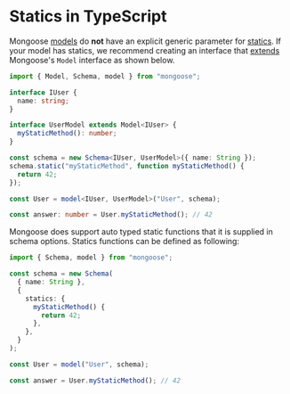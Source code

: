 # Statics in TypeScript

Mongoose [models](/docs/models.html) do **not** have an explicit generic parameter for [statics](/docs/guide.html#statics).
If your model has statics, we recommend creating an interface that [extends](https://www.typescriptlang.org/docs/handbook/interfaces.html) Mongoose's `Model` interface as shown below.

```typescript
import { Model, Schema, model } from "mongoose";

interface IUser {
  name: string;
}

interface UserModel extends Model<IUser> {
  myStaticMethod(): number;
}

const schema = new Schema<IUser, UserModel>({ name: String });
schema.static("myStaticMethod", function myStaticMethod() {
  return 42;
});

const User = model<IUser, UserModel>("User", schema);

const answer: number = User.myStaticMethod(); // 42
```

Mongoose does support auto typed static functions that it is supplied in schema options.
Statics functions can be defined as following:

```typescript
import { Schema, model } from "mongoose";

const schema = new Schema(
  { name: String },
  {
    statics: {
      myStaticMethod() {
        return 42;
      },
    },
  }
);

const User = model("User", schema);

const answer = User.myStaticMethod(); // 42
```
